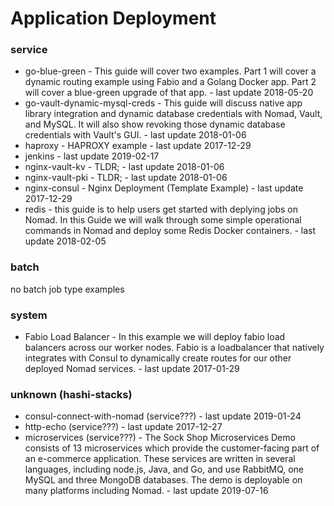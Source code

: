 # Application Deployment
### service

* go-blue-green - This guide will cover two examples. Part 1 will cover a dynamic routing example using Fabio and a Golang Docker app. Part 2 will cover a blue-green upgrade of that app. - last update 2018-05-20
* go-vault-dynamic-mysql-creds - This guide will discuss native app library integration and dynamic database credentials with Nomad, Vault, and MySQL. It will also show revoking those dynamic database credentials with Vault's GUI. - last update 2018-01-06
* haproxy - HAPROXY example - last update 2017-12-29
* jenkins - last update 2019-02-17
* nginx-vault-kv - TLDR; - last update 2018-01-06
* nginx-vault-pki - TLDR; - last update 2018-01-06
* nginx-consul - Nginx Deployment (Template Example) - last update 2017-12-29
* redis - this guide is to help users get started with deplying jobs on Nomad. In this Guide we will walk through some simple operational commands in Nomad and deploy some Redis Docker containers. - last update 2018-02-05

### batch
no batch job type examples

### system

* Fabio Load Balancer - In this example we will deploy fabio load balancers across our worker nodes. Fabio is a loadbalancer that natively integrates with Consul to dynamically create routes for our other deployed Nomad services. - last update 2017-01-29

### unknown (hashi-stacks)
* consul-connect-with-nomad (service???) - last update 2019-01-24
* http-echo (service???) - last update 2017-12-27
* microservices (service???) - The Sock Shop Microservices Demo consists of 13 microservices which provide the customer-facing part of an e-commerce application. These services are written in several languages, including node.js, Java, and Go, and use RabbitMQ, one MySQL and three MongoDB databases. The demo is deployable on many platforms including Nomad. - last update 2019-07-16